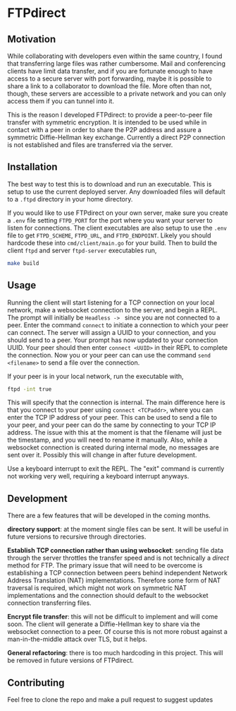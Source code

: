 FTPdirect
===

## Motivation

While collaborating with developers even within the same country, I found that transferring large files was 
rather cumbersome.
Mail and conferencing clients have limit data transfer, and if you are fortunate enough to have access 
to a secure server with port forwarding, maybe it is possible to share a link to a collaborator to download the file.
More often than not, though, these servers are accessible to a private network and you can only 
access them if you can tunnel into it.

This is the reason I developed FTPdirect: to provide a peer-to-peer file transfer with symmetric encryption.
It is intended to be used while in contact with a peer in order to share the P2P address and assure 
a symmetric Diffie-Hellman key exchange.
Currently a direct P2P connection is not established and files are transferred via the server.

## Installation

The best way to test this is to download and run an executable.
This is setup to use the current deployed server.
Any downloaded files will default to a `.ftpd` directory in your home directory.

If you would like to use FTPdirect on your own server, make sure you create a `.env` file setting `FTPD_PORT`
for the port where you want your server to listen for connections.
The client executables are also setup to use the `.env` file to get `FTPD_SCHEME`, `FTPD_URL`, and `FTPD_ENDPOINT`.
Likely you should hardcode these into `cmd/client/main.go` for your build.
Then to build the client `ftpd` and server `ftpd-server` executables run,

```bash
make build
```

## Usage

Running the client will start listening for a TCP connection on your local network, make a websocket 
connection to the server, and begin a REPL.
The prompt will initially be `Headless -> ` since you are not connected to a peer.
Enter the command `connect` to initiate a connection to which your peer can connect.
The server will assign a UUID to your connection, and you should send to a peer.
Your prompt has now updated to your connection UUID.
Your peer should then enter `connect <UUID>` in their REPL to complete the connection.
Now you or your peer can can use the command `send <filename>` to send a file over the connection.

If your peer is in your local network, run the executable with,

```bash
ftpd -int true
```

This will specify that the connection is internal.
The main difference here is that you connect to your peer using `connect <TCPaddr>`, where 
you can enter the TCP IP address of your peer.
This can be used to send a file to your peer, and your peer can do the same by connecting to your TCP IP address.
The issue with this at the moment is that the filename will just be the timestamp, and you will need to 
rename it manually.
Also, while a websocket connection is created during internal mode, no messages are sent over it.
Possibly this will change in after future development.

Use a keyboard interrupt to exit the REPL.
The "exit" command is currently not working very well, requiring a keyboard interrupt anyways.

## Development

There are a few features that will be developed in the coming months.

**directory support**: at the moment single files can be sent.
It will be useful in future versions to recursive through directories.

**Establish TCP connection rather than using websocket**: sending file data through the server throttles the 
transfer speed and is not technically a *direct* method for FTP.
The primary issue that will need to be overcome is establishing a TCP connection between peers
behind independent Network Address Translation (NAT) implementations.
Therefore some form of NAT traversal is required, which might not work on symmetric NAT implementations and 
the connection should default to the websocket connection transferring files.

**Encrypt file transfer**: this will not be difficult to implement and will come soon.
The client will generate a Diffie-Hellman key to share via the websocket connection to a peer.
Of course this is not more robust against a man-in-the-middle attack over TLS, but it helps.

**General refactoring**: there is too much hardcoding in this project.
This will be removed in future versions of FTPdirect.

## Contributing

Feel free to clone the repo and make a pull request to suggest updates

